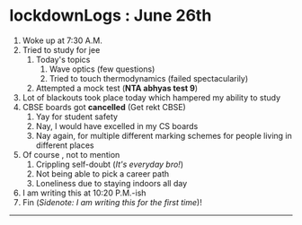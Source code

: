 # lockdownLogs : June 26th

1. Woke up at 7:30 A.M.
2. Tried to study for jee
   1. Today's topics
      1. Wave optics (few questions)
      2. Tried to touch thermodynamics (failed spectacularily)
   2. Attempted a mock test (**NTA abhyas test 9**)
3. Lot of blackouts took place today which hampered my ability to study
4. CBSE boards got **cancelled** (Get rekt CBSE)
   1. Yay for student safety
   2. Nay, I would have excelled in my CS boards
   3. Nay again, for multiple different marking schemes for people living in different places
5. Of course , not to mention
   1. Crippling self-doubt (_It's everyday bro!_)
   2. Not being able to pick a career path
   3. Loneliness due to staying indoors all day
6. I am writing this at 10:20 P.M.-ish
7. Fin (_Sidenote: I am writing this for the first time_)!

---
